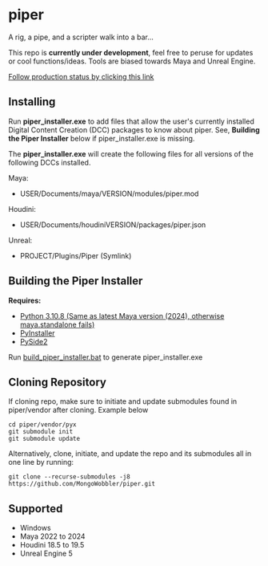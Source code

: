 # piper
A rig, a pipe, and a scripter walk into a bar...

This repo is **currently under development**, feel free to peruse for updates or cool functions/ideas.
Tools are biased towards Maya and Unreal Engine.

[Follow production status by clicking this link](https://github.com/users/MongoWobbler/projects/1)

## Installing  

Run **piper_installer.exe** to add files that allow the user's currently installed Digital Content Creation (DCC) packages to know about piper.
See, **Building the Piper Installer** below if piper_installer.exe is missing.

The **piper_installer.exe** will create the following files for all versions of the following DCCs installed.  

Maya:
 - USER/Documents/maya/VERSION/modules/piper.mod

Houdini:
 - USER/Documents/houdiniVERSION/packages/piper.json

Unreal:
 - PROJECT/Plugins/Piper (Symlink)
  
## Building the Piper Installer

**Requires:**  
* [Python 3.10.8 (Same as latest Maya version (2024), otherwise maya.standalone fails)](https://www.python.org/downloads/release/python-3108/)  
* [PyInstaller](https://www.pyinstaller.org/)
* [PySide2](https://pypi.org/project/PySide2/)

Run [build_piper_installer.bat](https://github.com/MongoWobbler/piper/blob/master/build_piper_installer.bat) to generate piper_installer.exe

## Cloning Repository

If cloning repo, make sure to initiate and update submodules found in piper/vendor after cloning. Example below

```
cd piper/vendor/pyx
git submodule init
git submodule update
```  
Alternatively, clone, initiate, and update the repo and its submodules all in one line by running:
```
git clone --recurse-submodules -j8 https://github.com/MongoWobbler/piper.git
```

## Supported

- Windows
- Maya 2022 to 2024
- Houdini 18.5 to 19.5
- Unreal Engine 5
